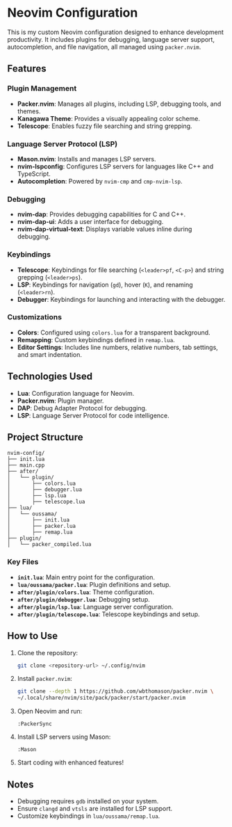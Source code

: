 # Neovim Configuration

This is my custom Neovim configuration designed to enhance development productivity. It includes plugins for debugging, language server support, autocompletion, and file navigation, all managed using `packer.nvim`.

## Features

### Plugin Management
- **Packer.nvim**: Manages all plugins, including LSP, debugging tools, and themes.
- **Kanagawa Theme**: Provides a visually appealing color scheme.
- **Telescope**: Enables fuzzy file searching and string grepping.

### Language Server Protocol (LSP)
- **Mason.nvim**: Installs and manages LSP servers.
- **nvim-lspconfig**: Configures LSP servers for languages like C++ and TypeScript.
- **Autocompletion**: Powered by `nvim-cmp` and `cmp-nvim-lsp`.

### Debugging
- **nvim-dap**: Provides debugging capabilities for C and C++.
- **nvim-dap-ui**: Adds a user interface for debugging.
- **nvim-dap-virtual-text**: Displays variable values inline during debugging.

### Keybindings
- **Telescope**: Keybindings for file searching (`<leader>pf`, `<C-p>`) and string grepping (`<leader>ps`).
- **LSP**: Keybindings for navigation (`gd`), hover (`K`), and renaming (`<leader>rn`).
- **Debugger**: Keybindings for launching and interacting with the debugger.

### Customizations
- **Colors**: Configured using `colors.lua` for a transparent background.
- **Remapping**: Custom keybindings defined in `remap.lua`.
- **Editor Settings**: Includes line numbers, relative numbers, tab settings, and smart indentation.

## Technologies Used

- **Lua**: Configuration language for Neovim.
- **Packer.nvim**: Plugin manager.
- **DAP**: Debug Adapter Protocol for debugging.
- **LSP**: Language Server Protocol for code intelligence.

## Project Structure

```
nvim-config/
├── init.lua
├── main.cpp
├── after/
│   └── plugin/
│       ├── colors.lua
│       ├── debugger.lua
│       ├── lsp.lua
│       ├── telescope.lua
├── lua/
│   └── oussama/
│       ├── init.lua
│       ├── packer.lua
│       ├── remap.lua
├── plugin/
│   └── packer_compiled.lua
```

### Key Files
- **`init.lua`**: Main entry point for the configuration.
- **`lua/oussama/packer.lua`**: Plugin definitions and setup.
- **`after/plugin/colors.lua`**: Theme configuration.
- **`after/plugin/debugger.lua`**: Debugging setup.
- **`after/plugin/lsp.lua`**: Language server configuration.
- **`after/plugin/telescope.lua`**: Telescope keybindings and setup.

## How to Use

1. Clone the repository:
   ```bash
   git clone <repository-url> ~/.config/nvim
   ```
2. Install `packer.nvim`:
   ```bash
   git clone --depth 1 https://github.com/wbthomason/packer.nvim \
   ~/.local/share/nvim/site/pack/packer/start/packer.nvim
   ```
3. Open Neovim and run:
   ```vim
   :PackerSync
   ```
4. Install LSP servers using Mason:
   ```vim
   :Mason
   ```
5. Start coding with enhanced features!

## Notes
- Debugging requires `gdb` installed on your system.
- Ensure `clangd` and `vtsls` are installed for LSP support.
- Customize keybindings in `lua/oussama/remap.lua`.

